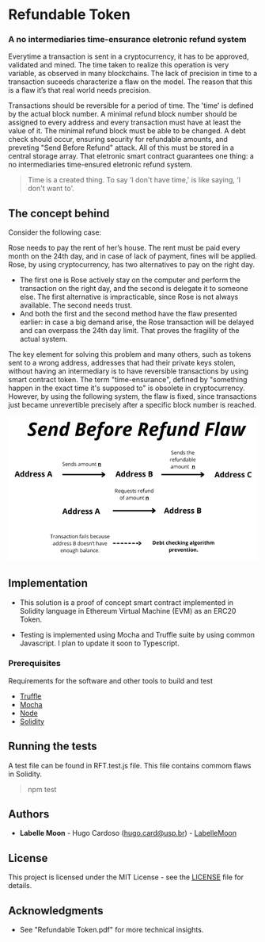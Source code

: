 # Refundable Token

### A no intermediaries time-ensurance eletronic refund system

Everytime a transaction is sent in a cryptocurrency, it has to be approved, validated and mined. The time taken to realize this operation is very variable, as observed in many blockchains. The lack of precision in time to a transaction suceeds characterize a flaw on the model. The reason that this is a flaw it’s that real world needs precision.

Transactions should be reversible for a period of time. The 'time' is defined by the actual block number. A minimal refund block number should be assigned to every address and every transaction must have at least the value of it. The minimal refund block must be able to be changed. A debt check should occur, ensuring security for refundable amounts, and preveting "Send Before Refund" attack. All of this must be stored in a central storage array. That eletronic smart contract guarantees one thing: a no intermediaries time-ensured eletronic refund system.

> Time is a created thing. To say ‘I don't have time,' is like saying, ‘I don't want to'.

## The concept behind

Consider the following case:

Rose needs to pay the rent of her’s house. The rent must be paid every month on the 24th day, and in case of lack of payment, fines will be applied. Rose, by using cryptocurrency, has two alternatives to pay on the right day. 
- The first one is Rose actively stay on the computer and perform the transaction on the right day, and the second is delegate it to someone else. The first alternative is impracticable, since Rose is not always available. The second needs trust.
- And both the first and the second method have the flaw presented earlier: in case a big demand arise, the Rose transaction will be delayed and can overpass the 24th day limit. That proves the fragility of the actual system.

The key element for solving this problem and many others, such as tokens sent to a wrong address, addresses that had their private keys stolen, without having an intermediary is to have reversible transactions by using smart contract token. The term "time-ensurance", defined by "something happen in the exact time it's supposed to" is obsolete in cryptocurrency. However, by using the following system, the flaw is fixed, since transactions just became unrevertible precisely after a specific block number is reached.

![Send Before Refund Flaw](paper/sbbf4.png)

## Implementation

- This solution is a proof of concept smart contract implemented in Solidity language in Ethereum Virtual Machine (EVM) as an ERC20 Token.

- Testing is implemented using Mocha and Truffle suite by using common Javascript. I plan to update it soon to Typescript.

### Prerequisites

Requirements for the software and other tools to build and test

- [Truffle](https://archive.trufflesuite.com/)
- [Mocha](https://mochajs.org/)
- [Node](https://nodejs.org/pt)
- [Solidity](https://soliditylang.org/)

## Running the tests

A test file can be found in RFT.test.js file. This file contains commom flaws in Solidity.
> npm test

## Authors

  - **Labelle Moon** - Hugo Cardoso (hugo.card@usp.br) -
    [LabelleMoon](https://github.com/BelleMoon)

## License

This project is licensed under the
MIT License - see the [LICENSE](LICENSE) file for
details.

## Acknowledgments

  - See "Refundable Token.pdf" for more technical insights. 
